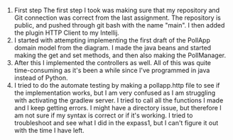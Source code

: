 1. First step
The first step I took was making sure that my repository and Git connection was correct from the last assignment.
The repository is public, and pushed through git bash with the name "main".
I then added the plugin HTTP Client to my Intellij. 
2. I started with attempting implementing the first draft of the PollApp domain model from the diagram.
I made the java beans and started making the get and set methods, and then also making the PollManager.
3. After this I implemented the controllers as well. All of this was quite time-consuming as it's been a while since
I've programmed in java instead of Python. 
4. I tried to do the automate testing by making a pollapp.http file to see if the implementation works,
but I am very confused as I am struggling with activating the gradlew server.
I tried to call all the functions I made and I keep getting errors. I might have a directory issue, but therefore I 
am not sure if my syntax is correct or if it's working. I tried to troubleshoot and see what I
did in the expass1, but I can't figure it out with the time I have left.